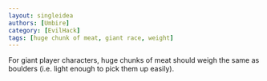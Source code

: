 ```yaml
---
layout: singleidea
authors: [Umbire]
category: [EvilHack]
tags: [huge chunk of meat, giant race, weight]
---
```

For giant player characters, huge chunks of meat should weigh the same as
boulders (i.e. light enough to pick them up easily).
